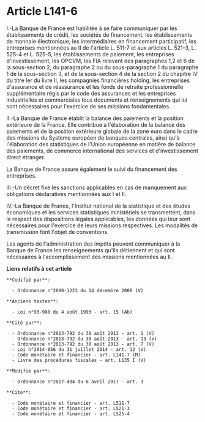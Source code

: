 # Article L141-6

I.-La Banque de France est habilitée à se faire communiquer par les établissements de crédit, les sociétés de financement,
les établissements de monnaie électronique, les intermédiaires en financement participatif, les entreprises mentionnées au II
de l'article L. 511-7 et aux articles L. 521-3, 
L. 525-4 et L. 525-5, les établissements de paiement, les entreprises d'investissement, les OPCVM, les FIA relevant des
paragraphes 1,2 et 6 de la sous-section 2, du paragraphe 2 ou du sous-paragraphe 1 du paragraphe 1 de la sous-section 3, et
de la sous-section 4 de la section 2 du chapitre IV du titre Ier du livre II, les compagnies financières holding, les
entreprises d'assurance et de réassurance et les fonds de retraite professionnelle supplémentaire régis par le code des
assurances et les entreprises industrielles et commerciales tous documents et renseignements qui lui sont nécessaires pour
l'exercice de ses missions fondamentales.

II.-La Banque de France établit la balance des paiements et la position extérieure de la France. Elle contribue à
l'élaboration de la balance des paiements et de la position extérieure globale de la zone euro dans le cadre des missions du
Système européen de banques centrales, ainsi qu'à l'élaboration des statistiques de l'Union européenne en matière de balance
des paiements, de commerce international des services et d'investissement direct étranger.

La Banque de France assure également le suivi du financement des entreprises.

III.-Un décret fixe les sanctions applicables en cas de manquement aux obligations déclaratives mentionnées aux I et II.

IV.-La Banque de France, l'Institut national de la statistique et des études économiques et les services statistiques
ministériels se transmettent, dans le respect des dispositions légales applicables, les données qui leur sont nécessaires
pour l'exercice de leurs missions respectives. Les modalités de transmission font l'objet de conventions.

Les agents de l'administration des impôts peuvent communiquer à la Banque de France les renseignements qu'ils détiennent et
qui sont nécessaires à l'accomplissement des missions mentionnées au II.

**Liens relatifs à cet article**

	**Codifié par**:

	  - Ordonnance n°2000-1223 du 14 décembre 2000 (V)

	**Anciens textes**:

	  - Loi n°93-980 du 4 août 1993 - art. 15 (Ab)

	**Cité par**:

	  - Ordonnance n°2013-792 du 30 août 2013 - art. 1 (V)
	  - Ordonnance n°2013-792 du 30 août 2013 - art. 13 (V)
	  - Ordonnance n°2013-792 du 30 août 2013 - art. 7 (V)
	  - Loi n°2014-856 du 31 juillet 2014 - art. 12 (V)
	  - Code monétaire et financier - art. L141-7 (M)
	  - Livre des procédures fiscales - art. L135 I (V)

	**Modifié par**:

	  - Ordonnance n°2017-484 du 6 avril 2017 - art. 3

	**Cite**:

	  - Code monétaire et financier - art. L511-7
	  - Code monétaire et financier - art. L521-3
	  - Code monétaire et financier - art. L525-4
